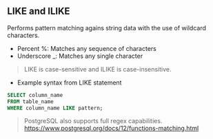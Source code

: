 ## LIKE and ILIKE

Performs pattern matching agains string data with the use of wildcard characters.

- Percent %: Matches any sequence of characters
- Underscore \_: Matches any single character

> LIKE is case-sensitive and ILIKE is case-insensitive.

- Example syntax from LIKE statement

```sql
SELECT column_name
FROM table_name
WHERE column_name LIKE pattern;
```

> PostgreSQL also supports full regex capabilities.
> https://www.postgresql.org/docs/12/functions-matching.html
